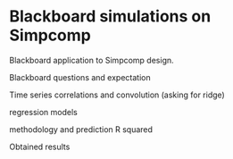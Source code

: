 # Blackboard simulations on Simpcomp  

Blackboard application to Simpcomp design.

Blackboard questions and expectation

Time series correlations and convolution (asking for ridge)

regression models

methodology and prediction R squared

Obtained results